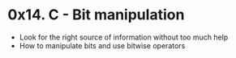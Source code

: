 # 0x14. C - Bit manipulation

- Look for the right source of information without too much help
- How to manipulate bits and use bitwise operators
